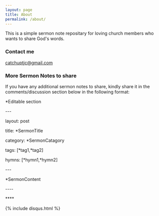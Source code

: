 ```yaml
---
layout: page
title: About
permalink: /about/
---
```


This is a simple sermon note repositary for loving church members who wants to share God's words.

### Contact me

[catchuptjc@gmail.com](mailto:catchuptjc@gmail.com)

### More Sermon Notes to share

If you have any additional sermon notes to share, kindly share it in the comments/discussion section below in the following format:
<p> *Editable section</p>
 
<p>---</p>
<p>layout: post</p>
<p>title: *SermonTitle</p>
<p>category: *SermonCatagory</p>
<p>tags: [*tag1,*tag2]</p>
<p>hymns: [*hymn1,*hymn2]</p>
<p>---</p>
<p>*SermonContent</p>


<p>----</p>
<p>****</p>


  {% include disqus.html %}

